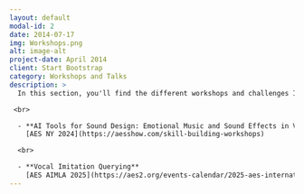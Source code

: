 ```yaml
---
layout: default
modal-id: 2
date: 2014-07-17
img: Workshops.png
alt: image-alt
project-date: April 2014
client: Start Bootstrap
category: Workshops and Talks
description: >
  In this section, you'll find the different workshops and challenges I've helped organize:

 <br>  

  - **AI Tools for Sound Design: Emotional Music and Sound Effects in Visual Media**  
    [AES NY 2024](https://aesshow.com/skill-building-workshops)  

  <br>  

  - **Vocal Imitation Querying**  
    [AES AIMLA 2025](https://aes2.org/events-calendar/2025-aes-international-conference-on-artificial-intelligence-and-machine-learning-for-audio/)  
---
```


